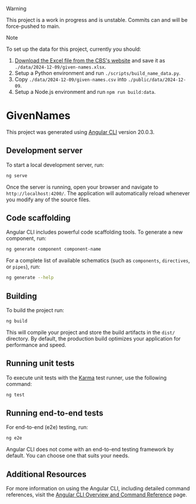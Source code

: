 > [!WARNING]  
> This project is a work in progress and is unstable. Commits can and will be force-pushed to main.

> [!NOTE]
> To set up the data for this project, currently you should:
>   1. [Download the Excel file from the CBS's website](https://www.cbs.gov.il/he/subjects/Pages/%D7%A9%D7%9E%D7%95%D7%AA.aspx#cbsInfographicsDiv) and save it as `./data/2024-12-09/given-names.xlsx`.
>   2. Setup a Python environment and run `./scripts/build_name_data.py`.
>   3. Copy `./data/2024-12-09/given-names.csv` into `./public/data/2024-12-09`.
>   4. Setup a Node.js environment and run `npm run build:data`.


# GivenNames

This project was generated using [Angular CLI](https://github.com/angular/angular-cli) version 20.0.3.

## Development server

To start a local development server, run:

```bash
ng serve
```

Once the server is running, open your browser and navigate to `http://localhost:4200/`. The application will automatically reload whenever you modify any of the source files.

## Code scaffolding

Angular CLI includes powerful code scaffolding tools. To generate a new component, run:

```bash
ng generate component component-name
```

For a complete list of available schematics (such as `components`, `directives`, or `pipes`), run:

```bash
ng generate --help
```

## Building

To build the project run:

```bash
ng build
```

This will compile your project and store the build artifacts in the `dist/` directory. By default, the production build optimizes your application for performance and speed.

## Running unit tests

To execute unit tests with the [Karma](https://karma-runner.github.io) test runner, use the following command:

```bash
ng test
```

## Running end-to-end tests

For end-to-end (e2e) testing, run:

```bash
ng e2e
```

Angular CLI does not come with an end-to-end testing framework by default. You can choose one that suits your needs.

## Additional Resources

For more information on using the Angular CLI, including detailed command references, visit the [Angular CLI Overview and Command Reference](https://angular.dev/tools/cli) page.

